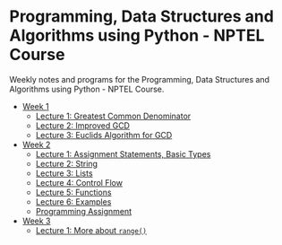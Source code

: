 # Programming, Data Structures and Algorithms using Python - NPTEL Course

Weekly notes and programs for the Programming, Data Structures and Algorithms using Python - NPTEL Course.

- [Week 1](/Week%201)
  - [Lecture 1: Greatest Common Denominator](/Week%201/Greatest%20Common%20Divisor%20of%20Two%20Numbers)
  - [Lecture 2: Improved GCD](/Week%201/Improved%20GCD)
  - [Lecture 3: Euclids Algorithm for GCD](/Week%201/Euclids%20Algorithm%20for%20GCD)
- [Week 2](/Week%202)
  - [Lecture 1: Assignment Statements, Basic Types](/Week%202/Assignment%20Statements%2C%20Basic%20Types)
  - [Lecture 2: String](/Week%202/Strings)
  - [Lecture 3: Lists](/Week%202/Lists)
  - [Lecture 4: Control Flow](/Week%202/Control%20Flow)
  - [Lecture 5: Functions](/Week%202/Functions)
  - [Lecture 6: Examples](/Week%202/Examples)
  - [Programming Assignment](/Week%202/Programming%20Assignment)
- [Week 3](/Week%203)
  - [Lecture 1: More about `range()`](/Week%203/More%20About%20range())
  
